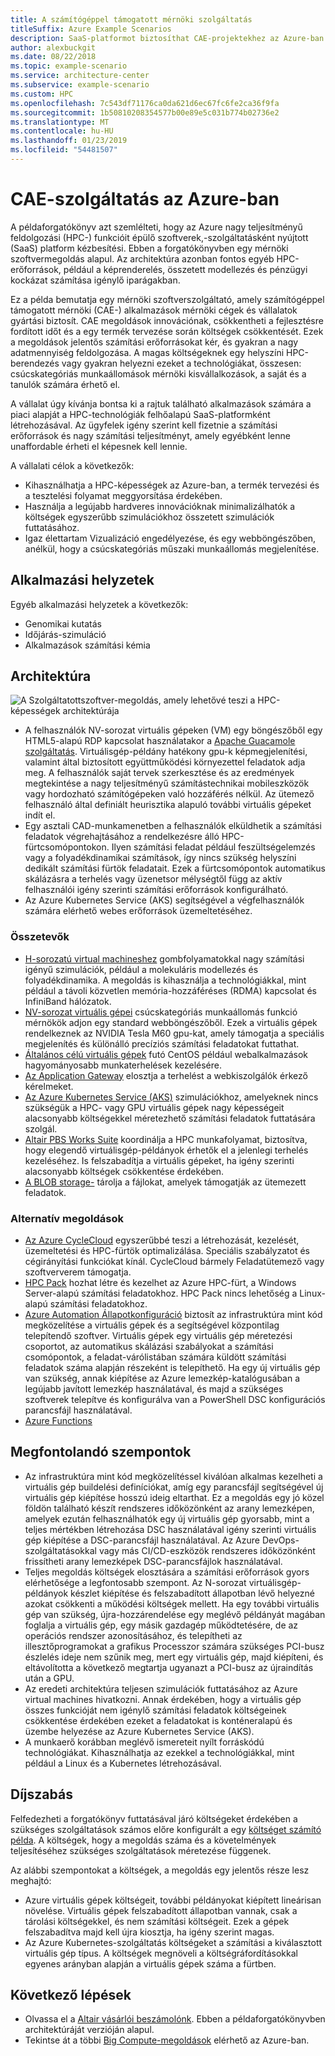 ```yaml
---
title: A számítógéppel támogatott mérnöki szolgáltatás
titleSuffix: Azure Example Scenarios
description: SaaS-platformot biztosíthat CAE-projektekhez az Azure-ban.
author: alexbuckgit
ms.date: 08/22/2018
ms.topic: example-scenario
ms.service: architecture-center
ms.subservice: example-scenario
ms.custom: HPC
ms.openlocfilehash: 7c543df71176ca0da621d6ec67fc6fe2ca36f9fa
ms.sourcegitcommit: 1b50810208354577b00e89e5c031b774b02736e2
ms.translationtype: MT
ms.contentlocale: hu-HU
ms.lasthandoff: 01/23/2019
ms.locfileid: "54481507"
---
```

# <a name="a-computer-aided-engineering-service-on-azure"></a>CAE-szolgáltatás az Azure-ban

A példaforgatókönyv azt szemlélteti, hogy az Azure nagy teljesítményű feldolgozási (HPC-) funkcióit épülő szoftverek,-szolgáltatásként nyújtott (SaaS) platform kézbesítési. Ebben a forgatókönyvben egy mérnöki szoftvermegoldás alapul. Az architektúra azonban fontos egyéb HPC-erőforrások, például a képrenderelés, összetett modellezés és pénzügyi kockázat számítása igénylő iparágakban.

Ez a példa bemutatja egy mérnöki szoftverszolgáltató, amely számítógéppel támogatott mérnöki (CAE-) alkalmazások mérnöki cégek és vállalatok gyártási biztosít. CAE megoldások innovációnak, csökkentheti a fejlesztésre fordított időt és a egy termék tervezése során költségek csökkentését. Ezek a megoldások jelentős számítási erőforrásokat kér, és gyakran a nagy adatmennyiség feldolgozása. A magas költségeknek egy helyszíni HPC-berendezés vagy gyakran helyezni ezeket a technológiákat, összesen: csúcskategóriás munkaállomások mérnöki kisvállalkozások, a saját és a tanulók számára érhető el.

A vállalat úgy kívánja bontsa ki a rajtuk található alkalmazások számára a piaci alapját a HPC-technológiák felhőalapú SaaS-platformként létrehozásával. Az ügyfelek igény szerint kell fizetnie a számítási erőforrások és nagy számítási teljesítményt, amely egyébként lenne unaffordable érheti el képesnek kell lennie.

A vállalati célok a következők:

- Kihasználhatja a HPC-képességek az Azure-ban, a termék tervezési és a tesztelési folyamat meggyorsítása érdekében.
- Használja a legújabb hardveres innovációknak minimalizálhatók a költségek egyszerűbb szimulációkhoz összetett szimulációk futtatásához.
- Igaz élettartam Vizualizáció engedélyezése, és egy webböngészőben, anélkül, hogy a csúcskategóriás műszaki munkaállomás megjelenítése.

## <a name="relevant-use-cases"></a>Alkalmazási helyzetek

Egyéb alkalmazási helyzetek a következők:

- Genomikai kutatás
- Időjárás-szimuláció
- Alkalmazások számítási kémia

## <a name="architecture"></a>Architektúra

![A Szolgáltatottszoftver-megoldás, amely lehetővé teszi a HPC-képességek architektúrája][architecture]

- A felhasználók NV-sorozat virtuális gépeken (VM) egy böngészőből egy HTML5-alapú RDP kapcsolat használatakor a [Apache Guacamole szolgáltatás](https://guacamole.apache.org/). Virtuálisgép-példány hatékony gpu-k képmegjelenítési, valamint által biztosított együttműködési környezettel feladatok adja meg. A felhasználók saját tervek szerkesztése és az eredmények megtekintése a nagy teljesítményű számítástechnikai mobileszközök vagy hordozható számítógépeken való hozzáférés nélkül. Az ütemező felhasználó által definiált heurisztika alapuló további virtuális gépeket indít el.
- Egy asztali CAD-munkamenetben a felhasználók elküldhetik a számítási feladatok végrehajtásához a rendelkezésre álló HPC-fürtcsomópontokon. Ilyen számítási feladat például feszültségelemzés vagy a folyadékdinamikai számítások, így nincs szükség helyszíni dedikált számítási fürtök feladatait. Ezek a fürtcsomópontok automatikus skálázásra a terhelés vagy üzenetsor mélységtől függ az aktív felhasználói igény szerinti számítási erőforrások konfigurálható.
- Az Azure Kubernetes Service (AKS) segítségével a végfelhasználók számára elérhető webes erőforrások üzemeltetéséhez.

### <a name="components"></a>Összetevők

- [H-sorozatú virtual machineshez](/azure/virtual-machines/linux/sizes-hpc) gombfolyamatokkal nagy számítási igényű szimulációk, például a molekuláris modellezés és folyadékdinamika. A megoldás is kihasználja a technológiákkal, mint például a távoli közvetlen memória-hozzáféréses (RDMA) kapcsolat és InfiniBand hálózatok.
- [NV-sorozat virtuális gépei](/azure/virtual-machines/windows/sizes-gpu) csúcskategóriás munkaállomás funkció mérnökök adjon egy standard webböngészőből. Ezek a virtuális gépek rendelkeznek az NVIDIA Tesla M60 gpu-kat, amely támogatja a speciális megjelenítés és különálló precíziós számítási feladatokat futtathat.
- [Általános célú virtuális gépek](/azure/virtual-machines/linux/sizes-general) futó CentOS például webalkalmazások hagyományosabb munkaterhelések kezelésére.
- [Az Application Gateway](/azure/application-gateway/overview) elosztja a terhelést a webkiszolgálók érkező kérelmeket.
- [Az Azure Kubernetes Service (AKS)](/azure/aks/intro-kubernetes) szimulációkhoz, amelyeknek nincs szükségük a HPC- vagy GPU virtuális gépek nagy képességeit alacsonyabb költségekkel méretezhető számítási feladatok futtatására szolgál.
- [Altair PBS Works Suite](https://www.pbsworks.com/PBSProduct.aspx?n=PBS-Works-Suite&c=Overview-and-Capabilities) koordinálja a HPC munkafolyamat, biztosítva, hogy elegendő virtuálisgép-példányok érhetők el a jelenlegi terhelés kezeléséhez. Is felszabadítja a virtuális gépeket, ha igény szerinti alacsonyabb költségek csökkentése érdekében.
- [A BLOB storage-](/azure/storage/blobs/storage-blobs-introduction) tárolja a fájlokat, amelyek támogatják az ütemezett feladatok.

### <a name="alternatives"></a>Alternatív megoldások

- [Az Azure CycleCloud](/azure/cyclecloud/overview) egyszerűbbé teszi a létrehozását, kezelését, üzemeltetési és HPC-fürtök optimalizálása. Speciális szabályzatot és cégirányítási funkciókat kínál. CycleCloud bármely Feladatütemező vagy szoftververem támogatja.
- [HPC Pack](/azure/virtual-machines/windows/hpcpack-cluster-options) hozhat létre és kezelhet az Azure HPC-fürt, a Windows Server-alapú számítási feladatokhoz. HPC Pack nincs lehetőség a Linux-alapú számítási feladatokhoz.
- [Azure Automation Állapotkonfiguráció](/azure/automation/automation-dsc-overview) biztosít az infrastruktúra mint kód megközelítése a virtuális gépek és a segítségével központilag telepítendő szoftver. Virtuális gépek egy virtuális gép méretezési csoportot, az automatikus skálázási szabályokat a számítási csomópontok, a feladat-várólistában számára küldött számítási feladatok száma alapján részeként is telepíthető. Ha egy új virtuális gép van szükség, annak kiépítése az Azure lemezkép-katalógusában a legújabb javított lemezkép használatával, és majd a szükséges szoftverek telepítve és konfigurálva van a PowerShell DSC konfigurációs parancsfájl használatával.
- [Azure Functions](/azure/azure-functions/functions-overview)

## <a name="considerations"></a>Megfontolandó szempontok

- Az infrastruktúra mint kód megközelítéssel kiválóan alkalmas kezelheti a virtuális gép buildelési definíciókat, amíg egy parancsfájl segítségével új virtuális gép kiépítése hosszú ideig eltarthat. Ez a megoldás egy jó közel földön található készít rendszeres időközönként az arany lemezképen, amelyek ezután felhasználhatók egy új virtuális gép gyorsabb, mint a teljes mértékben létrehozása DSC használatával igény szerinti virtuális gép kiépítése a DSC-parancsfájl használatával. Az Azure DevOps-szolgáltatásokkal vagy más CI/CD-eszközök rendszeres időközönként frissítheti arany lemezképek DSC-parancsfájlok használatával.
- Teljes megoldás költségek elosztására a számítási erőforrások gyors elérhetősége a legfontosabb szempont. Az N-sorozat virtuálisgép-példányok készlet kiépítése és felszabadított állapotban lévő helyezné azokat csökkenti a működési költségek mellett. Ha egy további virtuális gép van szükség, újra-hozzárendelése egy meglévő példányát magában foglalja a virtuális gép, egy másik gazdagép működtetésére, de az operációs rendszer azonosításához, és telepítheti az illesztőprogramokat a grafikus Processzor számára szükséges PCI-busz észlelés ideje nem szűnik meg, mert egy virtuális gép, majd kiépíteni, és eltávolította a következő megtartja ugyanazt a PCI-busz az újraindítás után a GPU.
- Az eredeti architektúra teljesen szimulációk futtatásához az Azure virtual machines hivatkozni. Annak érdekében, hogy a virtuális gép összes funkcióját nem igénylő számítási feladatok költségeinek csökkentése érdekében ezeket a feladatokat is konténeralapú és üzembe helyezése az Azure Kubernetes Service (AKS).
- A munkaerő korábban meglévő ismereteit nyílt forráskódú technológiákat. Kihasználhatja az ezekkel a technológiákkal, mint például a Linux és a Kubernetes létrehozásával.

## <a name="pricing"></a>Díjszabás

Felfedezheti a forgatókönyv futtatásával járó költségeket érdekében a szükséges szolgáltatások számos előre konfigurált a egy [költséget számító példa][calculator]. A költségek, hogy a megoldás száma és a követelmények teljesítéséhez szükséges szolgáltatások méretezése függenek.

Az alábbi szempontokat a költségek, a megoldás egy jelentős része lesz meghajtó:

- Azure virtuális gépek költségeit, további példányokat kiépített lineárisan növelése. Virtuális gépek felszabadított állapotban vannak, csak a tárolási költségekkel, és nem számítási költségeit. Ezek a gépek felszabadítva majd kell újra kiosztja, ha igény szerint magas.
- Az Azure Kubernetes-szolgáltatás költségeket a számítási a kiválasztott virtuális gép típus. A költségek megnöveli a költségráfordításokkal egyenes arányban alapján a virtuális gépek száma a fürtben.

## <a name="next-steps"></a>Következő lépések

- Olvassa el a [Altair vásárlói beszámolónk][source-document]. Ebben a példaforgatókönyvben architektúráját verzióján alapul.
- Tekintse át a többi [Big Compute-megoldások](https://azure.microsoft.com/solutions/big-compute) elérhető az Azure-ban.

<!-- links -->
[architecture]: ./media/architecture-hpc-saas.png
[source-document]: https://customers.microsoft.com/story/altair-manufacturing-azure
[calculator]: https://azure.com/e/3cb9ccdc893f41ffbcdb00c328178ccf
